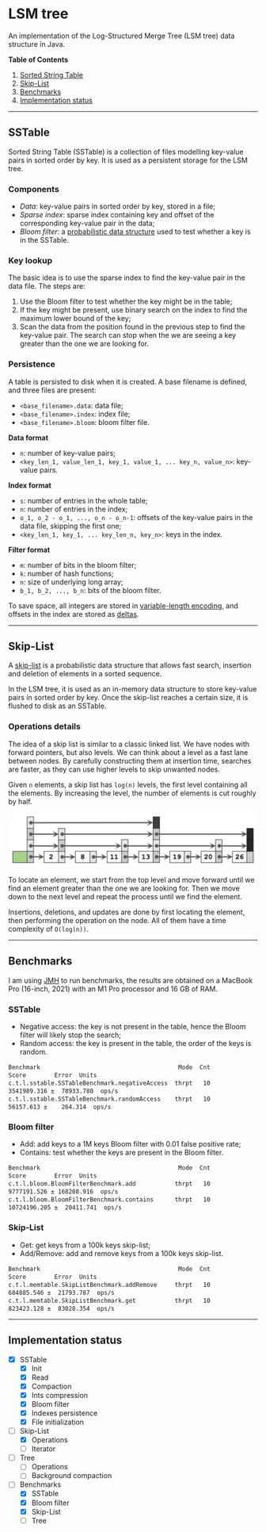 # LSM tree

An implementation of the Log-Structured Merge Tree (LSM tree) data structure in Java.

**Table of Contents**

1. [Sorted String Table](#SSTable)
2. [Skip-List](#Skip-List)
3. [Benchmarks](#Benchmarks)
4. [Implementation status](#Implementation-status)

---

## SSTable

Sorted String Table (SSTable) is a collection of files modelling key-value pairs in sorted order by key.
It is used as a persistent storage for the LSM tree.

### Components

- _Data_: key-value pairs in sorted order by key, stored in a file;
- _Sparse index_: sparse index containing key and offset of the corresponding key-value pair in the data;
- _Bloom filter_: a [probabilistic data structure](https://en.wikipedia.org/wiki/Bloom_filter) used to test whether a
  key is in the SSTable.

### Key lookup

The basic idea is to use the sparse index to find the key-value pair in the data file.
The steps are:

1. Use the Bloom filter to test whether the key might be in the table;
2. If the key might be present, use binary search on the index to find the maximum lower bound of the key;
3. Scan the data from the position found in the previous step to find the key-value pair. The search
   can stop when the we are seeing a key greater than the one we are looking for.

### Persistence

A table is persisted to disk when it is created. A base filename is defined, and three files are present:

- `<base_filename>.data`: data file;
- `<base_filename>.index`: index file;
- `<base_filename>.bloom`: bloom filter file.

**Data format**

- `n`: number of key-value pairs;
- `<key_len_1, value_len_1, key_1, value_1, ... key_n, value_n>`: key-value pairs.

**Index format**

- `s`: number of entries in the whole table;
- `n`: number of entries in the index;
- `o_1, o_2 - o_1, ..., o_n - o_n-1`: offsets of the key-value pairs in the data file, skipping
  the first one;
- `<key_len_1, key_1, ... key_len_n, key_n>`: keys in the index.

**Filter format**

- `m`: number of bits in the bloom filter;
- `k`: number of hash functions;
- `n`: size of underlying long array;
- `b_1, b_2, ..., b_n`: bits of the bloom filter.

To save space, all integers are stored
in [variable-length encoding](https://nlp.stanford.edu/IR-book/html/htmledition/variable-byte-codes-1.html),
and offsets in the index are stored as [deltas](https://en.wikipedia.org/wiki/Delta_encoding).

---

## Skip-List

A [skip-list](https://en.wikipedia.org/wiki/Skip_list) is a probabilistic data structure that allows fast search,
insertion and deletion of elements in a sorted sequence.

In the LSM tree, it is used as an in-memory data structure to store key-value pairs in sorted order by key.
Once the skip-list reaches a certain size, it is flushed to disk as an SSTable.

### Operations details

The idea of a skip list is similar to a classic linked list. We have nodes with forward pointers, but also levels. We
can think about a
level as a fast lane between nodes. By carefully constructing them at insertion time, searches are faster, as they can
use higher levels to skip unwanted nodes.

Given `n` elements, a skip list has `log(n)` levels, the first level containing all the elements.
By increasing the level, the number of elements is cut roughly by half.

![readme_imgs/skip-list.png](misc/skip-list.png)

To locate an element, we start from the top level and move forward until we find an element greater than the one
we are looking for. Then we move down to the next level and repeat the process until we find the element.

Insertions, deletions, and updates are done by first locating the element, then performing
the operation on the node. All of them have a time complexity of `O(log(n))`.

---

## Benchmarks

I am using [JMH](https://openjdk.java.net/projects/code-tools/jmh/) to run benchmarks,
the results are obtained on a MacBook Pro (16-inch, 2021) with an M1 Pro processor and 16 GB of RAM.

### SSTable

- Negative access: the key is not present in the table, hence the Bloom filter will likely stop the search;
- Random access: the key is present in the table, the order of the keys is random.

```
Benchmark                                       Mode  Cnt         Score        Error  Units
c.t.l.sstable.SSTableBenchmark.negativeAccess  thrpt   10   3541989.316 ±  78933.780  ops/s
c.t.l.sstable.SSTableBenchmark.randomAccess    thrpt   10     56157.613 ±    264.314  ops/s
```

### Bloom filter

- Add: add keys to a 1M keys Bloom filter with 0.01 false positive rate;
- Contains: test whether the keys are present in the Bloom filter.

```
Benchmark                                       Mode  Cnt         Score        Error  Units
c.t.l.bloom.BloomFilterBenchmark.add           thrpt   10   9777191.526 ± 168208.916  ops/s
c.t.l.bloom.BloomFilterBenchmark.contains      thrpt   10  10724196.205 ±  20411.741  ops/s
```

### Skip-List

- Get: get keys from a 100k keys skip-list;
- Add/Remove: add and remove keys from a 100k keys skip-list.

```
Benchmark                                       Mode  Cnt         Score        Error  Units
c.t.l.memtable.SkipListBenchmark.addRemove     thrpt   10    684885.546 ±  21793.787  ops/s
c.t.l.memtable.SkipListBenchmark.get           thrpt   10    823423.128 ±  83028.354  ops/s
```

---

## Implementation status

- [x] SSTable
    - [x] Init
    - [x] Read
    - [x] Compaction
    - [x] Ints compression
    - [x] Bloom filter
    - [x] Indexes persistence
    - [x] File initialization
- [ ] Skip-List
    - [x] Operations
    - [ ] Iterator
- [ ] Tree
    - [ ] Operations
    - [ ] Background compaction
- [ ] Benchmarks
    - [x] SSTable
    - [x] Bloom filter
    - [x] Skip-List
    - [ ] Tree